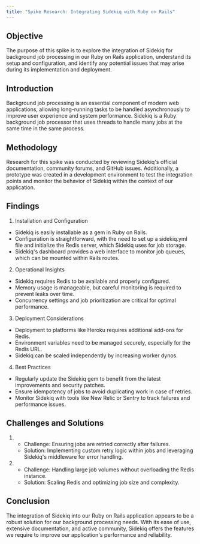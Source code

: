 ```yaml
---
title: "Spike Research: Integrating Sidekiq with Ruby on Rails"
---
```


## Objective

The purpose of this spike is to explore the integration of Sidekiq for background job processing in
our Ruby on Rails application, understand its setup and configuration, and identify any potential
issues that may arise during its implementation and deployment.

## Introduction

Background job processing is an essential component of modern web applications, allowing
long-running tasks to be handled asynchronously to improve user experience and system performance.
Sidekiq is a Ruby background job processor that uses threads to handle many jobs at the same time in
the same process.

## Methodology

Research for this spike was conducted by reviewing Sidekiq's official documentation, community
forums, and GitHub issues. Additionally, a prototype was created in a development environment to
test the integration points and monitor the behavior of Sidekiq within the context of our
application.

## Findings

1. Installation and Configuration

- Sidekiq is easily installable as a gem in Ruby on Rails.
- Configuration is straightforward, with the need to set up a sidekiq.yml file and initialize the
  Redis server, which Sidekiq uses for job storage.
- Sidekiq's dashboard provides a web interface to monitor job queues, which can be mounted within
  Rails routes.

2. Operational Insights

- Sidekiq requires Redis to be available and properly configured.
- Memory usage is manageable, but careful monitoring is required to prevent leaks over time.
- Concurrency settings and job prioritization are critical for optimal performance.

3. Deployment Considerations

- Deployment to platforms like Heroku requires additional add-ons for Redis.
- Environment variables need to be managed securely, especially for the Redis URL.
- Sidekiq can be scaled independently by increasing worker dynos.

4. Best Practices

- Regularly update the Sidekiq gem to benefit from the latest improvements and security patches.
- Ensure idempotency of jobs to avoid duplicating work in case of retries.
- Monitor Sidekiq with tools like New Relic or Sentry to track failures and performance issues.

## Challenges and Solutions

1. - Challenge: Ensuring jobs are retried correctly after failures.
   - Solution: Implementing custom retry logic within jobs and leveraging Sidekiq's middleware for
     error handling.
2. - Challenge: Handling large job volumes without overloading the Redis instance.
   - Solution: Scaling Redis and optimizing job size and complexity.

## Conclusion

The integration of Sidekiq into our Ruby on Rails application appears to be a robust solution for
our background processing needs. With its ease of use, extensive documentation, and active
community, Sidekiq offers the features we require to improve our application's performance and
reliability.
